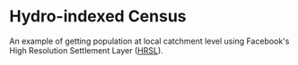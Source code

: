 # Hydro-indexed Census

An example of getting population at local catchment level using Facebook's High Resolution Settlement Layer ([HRSL](https://dataforgood.facebook.com/dfg/docs/using-hrsl-public-dataset-with-athena)).
